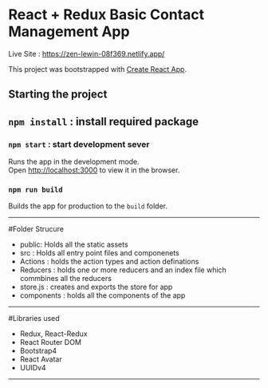 # React + Redux Basic Contact Management App 

Live Site : https://zen-lewin-08f369.netlify.app/ 

This project was bootstrapped with [Create React App](https://github.com/facebook/create-react-app).

## Starting the project 

## `npm install` : install required package

### `npm start` : start development sever

Runs the app in the development mode.\
Open [http://localhost:3000](http://localhost:3000) to view it in the browser.


### `npm run build`

Builds the app for production to the `build` folder.

-----------------------------------------------------------------------------

#Folder Strucure 
- public: Holds all the static assets
- src : Holds all entry point files and componenets
- Actions : holds the action types and action definations
- Reducers : holds one or more reducers and an index file which commbines all the reducers
- store.js : creates and exports the store for app
- components : holds all the components of the app

--------------------------------------------------------------------------------
  
#Libraries used
  - Redux, React-Redux
  - React Router DOM
  - Bootstrap4
  - React Avatar
  - UUIDv4
  ---------------------------------------------------------------------------------


